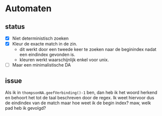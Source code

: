 # Automaten

## status
- [x] Niet deterministisch zoeken
- [x] Kleur de exacte match in de zin.
    - dit werkt door een tweede keer te zoeken naar de beginindex nadat een eindindex gevonden is.
    - kleuren werkt waarschijnlijk enkel voor unix.
- [ ] Maar een minimalistische DA

## issue
Als ik in `thompsonNA.geefVerbinding()-1` ben, dan heb ik het woord herkend en behoort het tot
de taal beschreven door de regex. Ik weet hiervoor dus de eindindex van de match maar hoe weet ik
de begin index? maw, welk pad heb ik gevolgd?